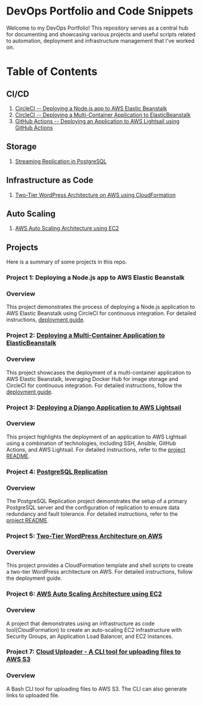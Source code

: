 # DevOps Portfolio and Code Snippets

Welcome to my DevOps Portfolio! This repository serves as a central hub for documenting and showcasing various projects and useful scripts related to automation, deployment and infrastructure management that I've worked on.

# Table of Contents

## CI/CD

1. [CircleCI -- Deploying a Node.js app to AWS Elastic Beanstalk](#project-1-deploying-a-nodejs-app-to-aws-elastic-beanstalk)
1. [CircleCI -- Deploying a Multi-Container Application to ElasticBeanstalk](#project-2-deploying-a-multi-container-application-to-elasticbeanstalk)
1. [GitHub Actions -- Deploying an Application to AWS Lightsail using GitHub Actions](#project-3-deploying-an-application-to-aws-lightsail)

## Storage

1. [Streaming Replication in PostgreSQL](#project-4-postgresql-replication)

## Infrastructure as Code

1. [Two-Tier WordPress Architecture on AWS using CloudFormation](#project-5-two-tier-wordpress-architecture-on-aws)

## Auto Scaling

1. [AWS Auto Scaling Architecture using EC2](#project-6-aws-auto-scaling-architecture-using-ec2)

## Projects

Here is a summary of some projects in this repo.

### Project 1: Deploying a Node.js app to AWS Elastic Beanstalk

### Overview

This project demonstrates the process of deploying a Node.js application to AWS Elastic Beanstalk using CircleCI for continuous integration. For detailed instructions, [deployment guide](CI_CD/CircleCI/README.md).

### Project 2: [Deploying a Multi-Container Application to ElasticBeanstalk](CI_CD/CircleCI/multi_container_deploy_config.yml)

### Overview

This project showcases the deployment of a multi-container application to AWS Elastic Beanstalk, leveraging Docker Hub for image storage and CircleCI for continuous integration. For detailed instructions, follow the [deployment guide](CI_CD/CircleCI/README.md).

### Project 3: [Deploying a Django Application to AWS Lightsail](CI_CD/Github_Actions/README.md)

### Overview

This project highlights the deployment of an application to AWS Lightsail using a combination of technologies, including SSH, Ansible, GitHub Actions, and AWS Lightsail. For detailed instructions, refer to the [project README](CI_CD/Github_Actions/README.md).

### Project 4: [PostgreSQL Replication](Storage/PostgreSQL/replication/README.md)

### Overview

The PostgreSQL Replication project demonstrates the setup of a primary PostgreSQL server and the configuration of replication to ensure data redundancy and fault tolerance. For detailed instructions, refer to the [project README](Storage/PostgreSQL/replication/README.md).

### Project 5: [Two-Tier WordPress Architecture on AWS](Wordpress/README.md)

### Overview

This project provides a CloudFormation template and shell scripts to create a two-tier WordPress architecture on AWS. For detailed instructions, follow the deployment guide.

### Project 6: [AWS Auto Scaling Architecture using EC2](LoadBalancing/README.md)

### Overview

A project that demonstrates using an infrastructure as code tool(CloudFormation) to create an auto-scaling EC2 infrastructure with Security Groups, an Application Load Balancer, and EC2 instances.

### Project 7: [Cloud Uploader - A CLI tool for uploading files to AWS S3](Scripts/Cloud_Uploader/README.md)

### Overview

A Bash CLI tool for uploading files to AWS S3. The CLI can also generate links to uploaded file.
